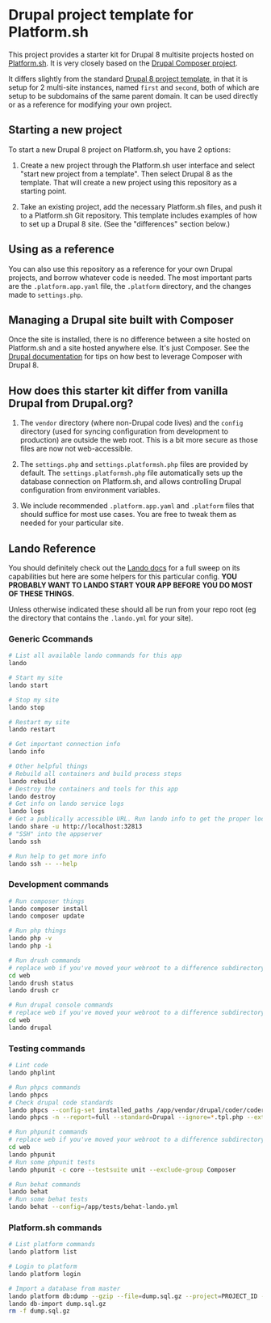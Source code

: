# Drupal project template for Platform.sh

This project provides a starter kit for Drupal 8 multisite projects hosted on [Platform.sh](http://platform.sh). It
is very closely based on the [Drupal Composer project](https://github.com/drupal-composer/drupal-project).

It differs slightly from the standard [Drupal 8 project template](https://github.com/platformsh/platformsh-example-drupal8), in that it is setup for 2 multi-site instances, named `first` and `second`, both of which are setup to be subdomains of the same parent domain.  It can be used directly or as a reference for modifying your own project.

## Starting a new project

To start a new Drupal 8 project on Platform.sh, you have 2 options:

1. Create a new project through the Platform.sh user interface and select "start
   new project from a template".  Then select Drupal 8 as the template. That will
   create a new project using this repository as a starting point.

2. Take an existing project, add the necessary Platform.sh files, and push it
   to a Platform.sh Git repository. This template includes examples of how to
   set up a Drupal 8 site.  (See the "differences" section below.)

## Using as a reference

You can also use this repository as a reference for your own Drupal projects, and
borrow whatever code is needed.  The most important parts are the `.platform.app.yaml` file,
the `.platform` directory, and the changes made to `settings.php`.

## Managing a Drupal site built with Composer

Once the site is installed, there is no difference between a site hosted on Platform.sh
and a site hosted anywhere else.  It's just Composer.  See the [Drupal documentation](https://www.drupal.org/node/2404989)
for tips on how best to leverage Composer with Drupal 8.

## How does this starter kit differ from vanilla Drupal from Drupal.org?

1. The `vendor` directory (where non-Drupal code lives) and the `config` directory
   (used for syncing configuration from development to production) are outside
   the web root. This is a bit more secure as those files are now not web-accessible.

2. The `settings.php` and `settings.platformsh.php` files are provided by
   default. The `settings.platformsh.php` file automatically sets up the database connection on Platform.sh, and allows controlling Drupal configuration from environment variables.

3. We include recommended `.platform.app.yaml` and `.platform` files that should suffice
   for most use cases. You are free to tweak them as needed for your particular site.

## Lando Reference

You should definitely check out the [Lando docs](https://docs.devwithlando.io) for a full sweep on its capabilities but here are some helpers for this particular config. **YOU PROBABLY WANT TO LANDO START YOUR APP BEFORE YOU DO MOST OF THESE THINGS.**

Unless otherwise indicated these should all be run from your repo root (eg the directory that contains the `.lando.yml` for your site).

### Generic Ccommands

```bash
# List all available lando commands for this app
lando

# Start my site
lando start

# Stop my site
lando stop

# Restart my site
lando restart

# Get important connection info
lando info

# Other helpful things
# Rebuild all containers and build process steps
lando rebuild
# Destroy the containers and tools for this app
lando destroy
# Get info on lando service logs
lando logs
# Get a publically accessible URL. Run lando info to get the proper localhost address
lando share -u http://localhost:32813
# "SSH" into the appserver
lando ssh

# Run help to get more info
lando ssh -- --help
```

### Development commands

```bash
# Run composer things
lando composer install
lando composer update

# Run php things
lando php -v
lando php -i

# Run drush commands
# replace web if you've moved your webroot to a difference subdirectory
cd web
lando drush status
lando drush cr

# Run drupal console commands
# replace web if you've moved your webroot to a difference subdirectory
cd web
lando drupal
```

### Testing commands

```bash
# Lint code
lando phplint

# Run phpcs commands
lando phpcs
# Check drupal code standards
lando phpcs --config-set installed_paths /app/vendor/drupal/coder/coder_sniffer
lando phpcs -n --report=full --standard=Drupal --ignore=*.tpl.php --extensions=install,module,php,inc web/modules web/themes web/profiles

# Run phpunit commands
# replace web if you've moved your webroot to a difference subdirectory
cd web
lando phpunit
# Run some phpunit tests
lando phpunit -c core --testsuite unit --exclude-group Composer

# Run behat commands
lando behat
# Run some behat tests
lando behat --config=/app/tests/behat-lando.yml
```

### Platform.sh commands

```bash
# List platform commands
lando platform list

# Login to platform
lando platform login

# Import a database from master
lando platform db:dump --gzip --file=dump.sql.gz --project=PROJECT_ID --environment=master
lando db-import dump.sql.gz
rm -f dump.sql.gz
```
